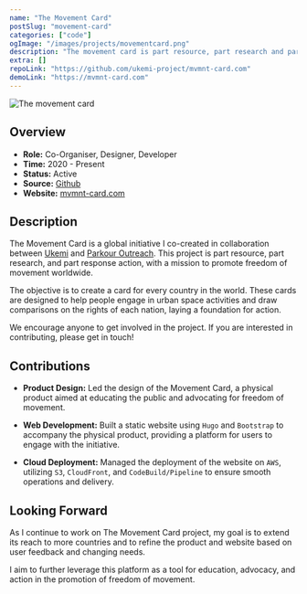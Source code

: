 ```yaml
---
name: "The Movement Card"
postSlug: "movement-card"
categories: ["code"]
ogImage: "/images/projects/movementcard.png"
description: "The movement card is part resource, part research and part response action created to promote freedom of movement. It is a worldwide project started in Scotland through a collaboration between Ukemi and Parkour Outreach."
extra: []
repoLink: "https://github.com/ukemi-project/mvmnt-card.com"
demoLink: "https://mvmnt-card.com"
---
```


![The movement card](/images/projects/movementcard.png)

## Overview

- **Role:** Co-Organiser, Designer, Developer
- **Time:** 2020 - Present
- **Status:** Active
- **Source:** [Github](https://github.com/ukemi-project/mvmnt-card.com)
- **Website:** [mvmnt-card.com](https://mvmnt-card.com)

## Description

The Movement Card is a global initiative I co-created in collaboration between [Ukemi](/projects/ukemi) and [Parkour Outreach](https://www.parkouroutreach.com/). This project is part resource, part research, and part response action, with a mission to promote freedom of movement worldwide.

The objective is to create a card for every country in the world. These cards are designed to help people engage in urban space activities and draw comparisons on the rights of each nation, laying a foundation for action.

We encourage anyone to get involved in the project. If you are interested in contributing, please get in touch!

## Contributions

- **Product Design:** Led the design of the Movement Card, a physical product aimed at educating the public and advocating for freedom of movement.

- **Web Development:** Built a static website using `Hugo` and `Bootstrap` to accompany the physical product, providing a platform for users to engage with the initiative.

- **Cloud Deployment:** Managed the deployment of the website on `AWS`, utilizing `S3`, `CloudFront`, and `CodeBuild/Pipeline` to ensure smooth operations and delivery.

## Looking Forward

As I continue to work on The Movement Card project, my goal is to extend its reach to more countries and to refine the product and website based on user feedback and changing needs.

I aim to further leverage this platform as a tool for education, advocacy, and action in the promotion of freedom of movement.
